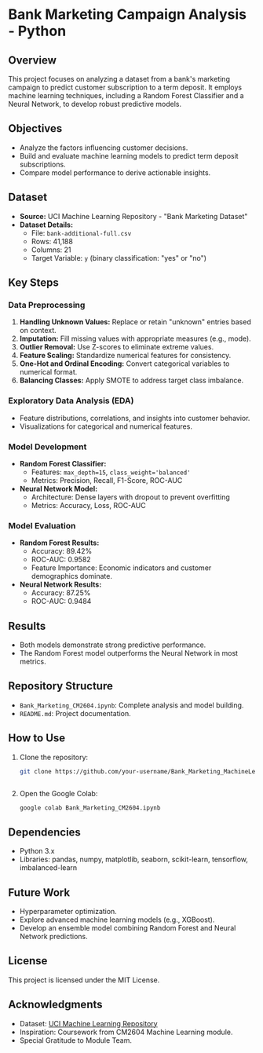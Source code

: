 # Bank Marketing Campaign Analysis - Python

## Overview
This project focuses on analyzing a dataset from a bank's marketing campaign to predict customer subscription to a term deposit. It employs machine learning techniques, including a Random Forest Classifier and a Neural Network, to develop robust predictive models.

## Objectives
- Analyze the factors influencing customer decisions.
- Build and evaluate machine learning models to predict term deposit subscriptions.
- Compare model performance to derive actionable insights.

## Dataset
- **Source:** UCI Machine Learning Repository - "Bank Marketing Dataset"
- **Dataset Details:**
  - File: `bank-additional-full.csv`
  - Rows: 41,188
  - Columns: 21
  - Target Variable: `y` (binary classification: "yes" or "no")

## Key Steps

### Data Preprocessing
1. **Handling Unknown Values:** Replace or retain "unknown" entries based on context.
2. **Imputation:** Fill missing values with appropriate measures (e.g., mode).
3. **Outlier Removal:** Use Z-scores to eliminate extreme values.
4. **Feature Scaling:** Standardize numerical features for consistency.
5. **One-Hot and Ordinal Encoding:** Convert categorical variables to numerical format.
6. **Balancing Classes:** Apply SMOTE to address target class imbalance.

### Exploratory Data Analysis (EDA)
- Feature distributions, correlations, and insights into customer behavior.
- Visualizations for categorical and numerical features.

### Model Development
- **Random Forest Classifier:**
  - Features: `max_depth=15`, `class_weight='balanced'`
  - Metrics: Precision, Recall, F1-Score, ROC-AUC
- **Neural Network Model:**
  - Architecture: Dense layers with dropout to prevent overfitting
  - Metrics: Accuracy, Loss, ROC-AUC

### Model Evaluation
- **Random Forest Results:**
  - Accuracy: 89.42%
  - ROC-AUC: 0.9582
  - Feature Importance: Economic indicators and customer demographics dominate.
- **Neural Network Results:**
  - Accuracy: 87.25%
  - ROC-AUC: 0.9484

## Results
- Both models demonstrate strong predictive performance.
- The Random Forest model outperforms the Neural Network in most metrics.

## Repository Structure
- `Bank_Marketing_CM2604.ipynb`: Complete analysis and model building.
- `README.md`: Project documentation.

## How to Use
1. Clone the repository:
   ```bash
   git clone https://github.com/your-username/Bank_Marketing_MachineLearning_CW.git
   ```
   ```
3. Open the Google Colab:
   ```bash
   google colab Bank_Marketing_CM2604.ipynb
   ```

## Dependencies
- Python 3.x
- Libraries: pandas, numpy, matplotlib, seaborn, scikit-learn, tensorflow, imbalanced-learn

## Future Work
- Hyperparameter optimization.
- Explore advanced machine learning models (e.g., XGBoost).
- Develop an ensemble model combining Random Forest and Neural Network predictions.

## License
This project is licensed under the MIT License.

## Acknowledgments
- Dataset: [UCI Machine Learning Repository](https://archive.ics.uci.edu/dataset/222/bank%2Bmarketing)
- Inspiration: Coursework from CM2604 Machine Learning module.
- Special Gratitude to Module Team.
